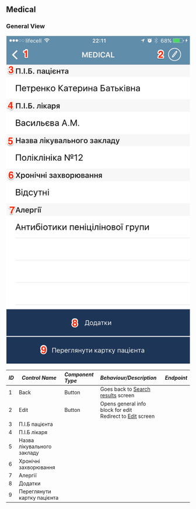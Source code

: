 ## Medical


### General View
![img](https://github.com/A-Lomaieva/medical/blob/master/screens/general_view.PNG)

| *ID* |*Control Name* |*Component Type*|*Behaviour/Description*| *Endpoint*|
|:-- | ------------- | :------------- |:------------|------|
|1|Back| Button| Goes back to [Search results](https://github.com/A-Lomaieva/medical/blob/master/screens/search_results.PNG) screen| |
|2|Edit| Button| Opens general info block for edit<br>Redirect to [Edit]() screen| |
|3|П.І.Б пацієнта|
|4|П.І.Б лікаря|
|5|Назва лікувального закладу|
|6|Хронічні захворювання|
|7|Алергії|
|8|Додатки|
|9|Переглянути картку пацієнта|